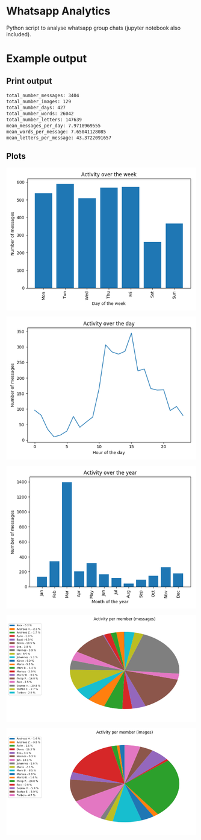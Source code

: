 # Whatsapp Analytics

Python script to analyse whatsapp group chats (jupyter notebook also included).  

# Example output

## Print output

```
total_number_messages: 3404  
total_number_images: 129  
total_number_days: 427  
total_number_words: 26042  
total_number_letters: 147639  
mean_messages_per_day: 7.9718969555  
mean_words_per_message: 7.65041128085  
mean_letters_per_message: 43.3722091657  
```

## Plots
![Plot 1](https://github.com/JanRuettinger/chat_analytics/blob/master/plots/plot1.png "Logo Title Text 1")


![Plot 2](https://github.com/JanRuettinger/chat_analytics/blob/master/plots/plot2.png "Logo Title Text 1")


![Plot 3](https://github.com/JanRuettinger/chat_analytics/blob/master/plots/plot3.png "Logo Title Text 1")


![Plot 4](https://github.com/JanRuettinger/chat_analytics/blob/master/plots/plot4.png "Logo Title Text 1")


![Plot 5](https://github.com/JanRuettinger/chat_analytics/blob/master/plots/plot5.png "Logo Title Text 1")  
